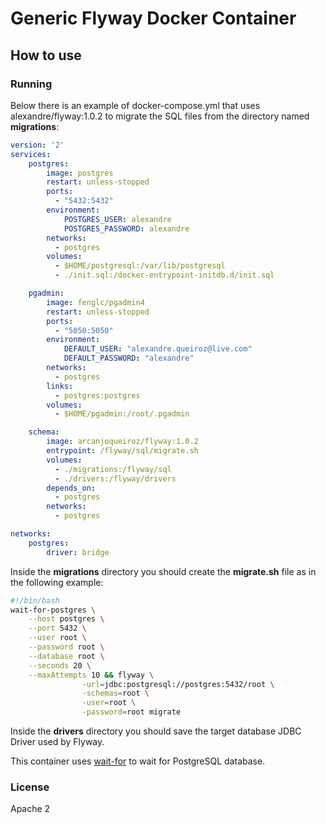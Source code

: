 # Generic Flyway Docker Container

## How to use

### Running

Below there is an example of docker-compose.yml that uses alexandre/flyway:1.0.2 to migrate the SQL files from the directory named **migrations**:

```yml
version: '2'
services:
    postgres:
        image: postgres
        restart: unless-stopped
        ports:
          - "5432:5432"
        environment:
            POSTGRES_USER: alexandre
            POSTGRES_PASSWORD: alexandre
        networks:
          - postgres
        volumes:
          - $HOME/postgresql:/var/lib/postgresql
          - ./init.sql:/docker-entrypoint-initdb.d/init.sql

    pgadmin:
        image: fenglc/pgadmin4
        restart: unless-stopped
        ports:
          - "5050:5050"
        environment:
            DEFAULT_USER: "alexandre.queiroz@live.com"
            DEFAULT_PASSWORD: "alexandre"
        networks:
          - postgres
        links:
          - postgres:postgres
        volumes:
          - $HOME/pgadmin:/root/.pgadmin

    schema:
        image: arcanjoqueiroz/flyway:1.0.2
        entrypoint: /flyway/sql/migrate.sh
        volumes:
          - ./migrations:/flyway/sql
          - ./drivers:/flyway/drivers
        depends_on:
          - postgres
        networks:
          - postgres

networks:
    postgres:
        driver: bridge

```
Inside the **migrations** directory you should create the **migrate.sh** file as in the following example:

```sh
#!/bin/bash
wait-for-postgres \
    --host postgres \
    --port 5432 \
    --user root \
    --password root \
    --database root \
    --seconds 20 \
    --maxAttempts 10 && flyway \
                -url=jdbc:postgresql://postgres:5432/root \
                -schemas=root \
                -user=root \
                -password=root migrate
```

Inside the **drivers** directory you should save the target database JDBC Driver used by Flyway.

This container uses [wait-for](https://github.com/ArcanjoQueiroz/wait-for) to wait for PostgreSQL database.

### License

Apache 2
